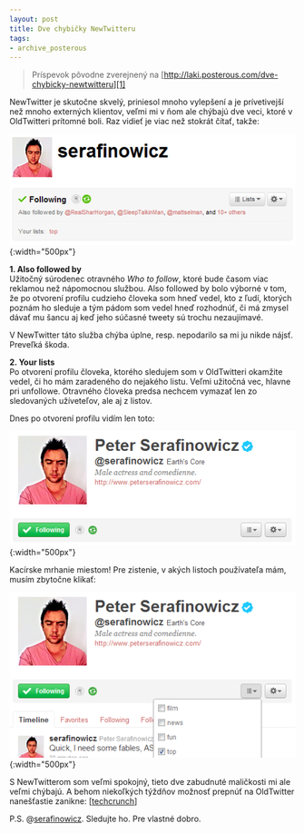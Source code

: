 ```yaml
---
layout: post
title: Dve chybičky NewTwitteru
tags:
- archive_posterous
---
```

> Príspevok pôvodne zverejnený na [http://laki.posterous.com/dve-chybicky-newtwitteru][1]

NewTwitter je skutočne skvelý, priniesol mnoho vylepšení a je prívetivejší než mnoho externých klientov, veľmi mi v ňom ale chýbajú dve veci, ktoré v OldTwitteri prítomné boli. Raz vidieť je viac než stokrát čítať, takže:

![tw1.png][pic1]{:width="500px"}

**1. Also followed by**  
Užitočný súrodenec otravného *Who to follow*, ktoré bude časom viac reklamou než nápomocnou službou. Also followed by bolo výborné v tom, že po otvorení profilu cudzieho človeka som hneď vedel, kto z ľudí, ktorých poznám ho sleduje a tým pádom som vedel hneď rozhodnúť, či má zmysel dávať mu šancu aj keď jeho súčasné tweety sú trochu nezaujímavé.

V NewTwitter táto služba chýba úplne, resp. nepodarilo sa mi ju nikde nájsť. Preveľká škoda.

**2. Your lists**  
Po otvorení profilu človeka, ktorého sledujem som v OldTwitteri okamžite vedel, či ho mám zaradeného do nejakého listu. Veľmi užitočná vec, hlavne pri unfollowe. Otravného človeka predsa nechcem vymazať len zo sledovaných užíveteľov, ale aj z listov.

Dnes po otvorení profilu vidím len toto:

![tw2.png][pic2]{:width="500px"}

Kacírske mrhanie miestom! Pre zistenie, v akých listoch používateľa mám, musím zbytočne klikať:

![tw3.png][pic3]{:width="500px"}

S NewTwitterom som veľmi spokojný, tieto dve zabudnuté maličkosti mi ale veľmi chýbajú. A behom niekoľkých týždňov možnosť prepnúť na OldTwitter nanešťastie zanikne: [[techcrunch][2]]

P.S. @[serafinowicz][3]. Sledujte ho. Pre vlastné dobro.

[1]: http://laki.posterous.com/dve-chybicky-newtwitteru
[2]: http://techcrunch.com/2010/10/13/new-twitter-here/
[3]: https://twitter.com/serafinowicz
[pic1]: /media/2010/tw1.png
[pic2]: /media/2010/tw2.png
[pic3]: /media/2010/tw3.png